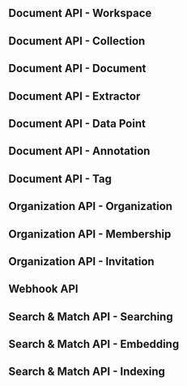 

Document API - Workspace
------------------------

Document API - Collection
-------------------------

Document API - Document
-----------------------

Document API - Extractor
------------------------

Document API - Data Point
-------------------------

Document API - Annotation
-------------------------

Document API - Tag
------------------

Organization API - Organization
-------------------------------

Organization API - Membership
-----------------------------

Organization API - Invitation
-----------------------------

Webhook API
-----------

Search & Match API - Searching
------------------------------

Search & Match API - Embedding
------------------------------

Search & Match API - Indexing
-----------------------------